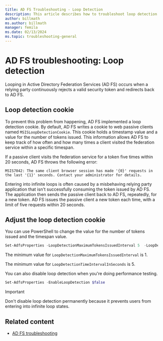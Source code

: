 ```yaml
---
title: AD FS Troubleshooting - Loop Detection
description: This article describes how to troubleshoot loop detection for Active Directory Federation Services (AD FS).
author: billmath
ms.author: billmath
manager: femila
ms.date: 02/13/2024
ms.topic: troubleshooting-general
---
```


# AD FS troubleshooting: Loop detection

Looping in Active Directory Federation Services (AD FS) occurs when a relying party continuously rejects a valid security token and redirects back to AD FS.

## Loop detection cookie

To prevent this problem from happening, AD FS implemented a loop detection cookie. By default, AD FS writes a cookie to web passive clients named `MSISLoopDetectionCookie`. This cookie holds a timestamp value and a value for the number of tokens issued. This information allows AD FS to keep track of how often and how many times a client visited the federation service within a specific timespan.

If a passive client visits the federation service for a token five times within 20 seconds, AD FS throws the following error:

`MSIS7042: The same client browser session has made '{0}' requests in the last '{1}' seconds. Contact your administrator for details.`

Entering into infinite loops is often caused by a misbehaving relying party application that isn't successfully consuming the token issued by AD FS. The application then sends the passive client back to AD FS, repeatedly, for a new token. AD FS issues the passive client a new token each time, with a limit of five requests within 20 seconds.

## Adjust the loop detection cookie

You can use PowerShell to change the value for the number of tokens issued and the timespan value.

```powershell
Set-AdfsProperties -LoopDetectionMaximumTokensIssuedInterval 5  -LoopDetectionTimeIntervalInSeconds 20
```
The minimum value for `LoopDetectionMaximumTokensIssuedInterval` is 1.

The minimum value for `LoopDetectionTimeIntervalInSeconds` is 5.

You can also disable loop detection when you're doing performance testing.

```powershell
Set-AdfsProperties -EnableLoopDetection $false
```

> [!IMPORTANT]
> Don't disable loop detection permanently because it prevents users from entering into infinite loop states.

## Related content

- [AD FS troubleshooting](ad-fs-tshoot-overview.md)



